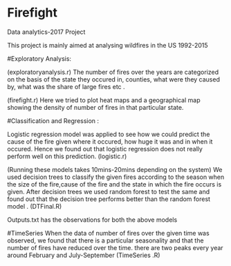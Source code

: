 # Firefight
Data analytics-2017 Project 


This project is mainly aimed at analysing wildfires in the US 1992-2015

#Exploratory Analysis:

(exploratoryanalysis.r)
The number of fires over the years are categorized on the basis of the state 
they occured in, counties, what were they caused by, what was the share of 
large fires etc .

(firefight.r)
Here we tried to plot heat maps and a geographical map showing the density of number
of fires in that particular state.


#Classification and Regression :

Logistic regression model was applied to see how we could predict the cause of the fire
given where it occured, how huge it was and in when it occured. Hence we found out 
that logistic regression does not really perform well on this prediction.
(logistic.r)

(Running these models takes 10mins-20mins depending on the system)
We used decision trees to classify the given fires according to the season when the
size of the fire,cause of the fire and the state in which the fire occurs is given.
After decision trees we used random forest to test the same and found out that 
the decision tree performs better than the random forest model .
(DTFinal.R)

Outputs.txt has the observations for both the above models  

#TimeSeries
When the data of number of fires over the given time was observed, we found that 
there is a particular seasonality and that the number of fires have reduced 
over the time. there are two peaks every year around February and July-September
(TimeSeries .R)

